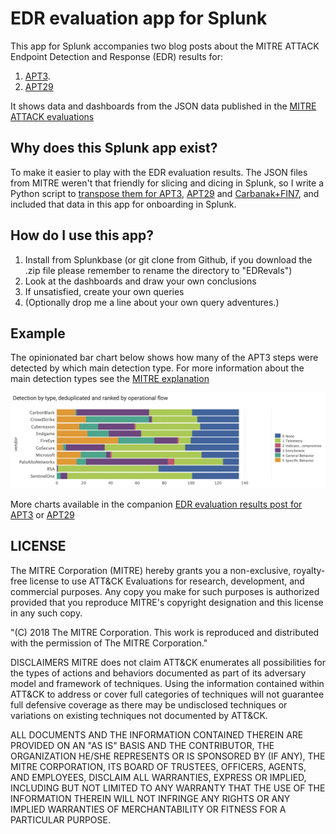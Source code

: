 # EDR evaluation app for Splunk 

This app for Splunk accompanies two blog posts about the MITRE ATTACK Endpoint Detection and Response (EDR) results for:

1. [APT3](https://medium.com/@jorritfolmer/comparing-evaluations-of-endpoint-detection-and-response-edr-solutions-eb6bbcb20fad). 
2. [APT29](https://medium.com/@jorritfolmer/detecting-apt29-mitre-edr-evaluations-round-2-a8dcf7a3f486)

It shows data and dashboards from the JSON data published in the [MITRE ATTACK evaluations](https://mitre-engenuity.org/attackevaluations/)

## Why does this Splunk app exist?

To make it easier to play with the EDR evaluation results. The JSON files from MITRE weren't that friendly for slicing and dicing in Splunk, so I write a Python script to [transpose them for APT3](https://gist.github.com/jorritfolmer/2a606c9936674ff9e15677185b8cda86), [APT29](https://gist.github.com/jorritfolmer/c623f8cc2281245714484210813f9ca5) and [Carbanak+FIN7](https://gist.github.com/jorritfolmer/98250b6abb14fd320d93cf17201d5eaf), and included that data in this app for onboarding in Splunk.

## How do I use this app?

1. Install from Splunkbase (or git clone from Github, if you download the .zip file please remember to rename the directory to "EDRevals")
2. Look at the dashboards and draw your own conclusions 
3. If unsatisfied, create your own queries
4. (Optionally drop me a line about your own query adventures.)

## Example

The opinionated bar chart below shows how many of the APT3 steps were detected by which main detection type. For more information about the main detection types see the [MITRE explanation](https://attackevals.mitre-engenuity.org/enterprise/APT3/#detection-categories)

![screenshot](appserver/static/screenshot.png)

More charts available in the companion [EDR evaluation results post for APT3](https://medium.com/@jorritfolmer/comparing-evaluations-of-endpoint-detection-and-response-edr-solutions-eb6bbcb20fad) or [APT29](https://medium.com/@jorritfolmer/detecting-apt29-mitre-edr-evaluations-round-2-a8dcf7a3f486)

## LICENSE

The MITRE Corporation (MITRE) hereby grants you a non-exclusive, royalty-free license to use ATT&CK Evaluations for research, development, and commercial purposes. Any copy you make for such purposes is authorized provided that you reproduce MITRE's copyright designation and this license in any such copy.

"(C) 2018 The MITRE Corporation. This work is reproduced and distributed with the permission of The MITRE Corporation."

DISCLAIMERS
MITRE does not claim ATT&CK enumerates all possibilities for the types of actions and behaviors documented as part of its adversary model and framework of techniques. Using the information contained within ATT&CK to address or cover full categories of techniques will not guarantee full defensive coverage as there may be undisclosed techniques or variations on existing techniques not documented by ATT&CK.

ALL DOCUMENTS AND THE INFORMATION CONTAINED THEREIN ARE PROVIDED ON AN "AS IS" BASIS AND THE CONTRIBUTOR, THE ORGANIZATION HE/SHE REPRESENTS OR IS SPONSORED BY (IF ANY), THE MITRE CORPORATION, ITS BOARD OF TRUSTEES, OFFICERS, AGENTS, AND EMPLOYEES, DISCLAIM ALL WARRANTIES, EXPRESS OR IMPLIED, INCLUDING BUT NOT LIMITED TO ANY WARRANTY THAT THE USE OF THE INFORMATION THEREIN WILL NOT INFRINGE ANY RIGHTS OR ANY IMPLIED WARRANTIES OF MERCHANTABILITY OR FITNESS FOR A PARTICULAR PURPOSE.
